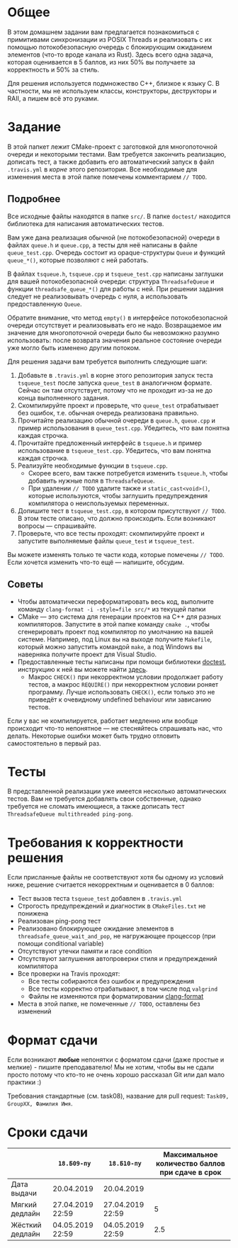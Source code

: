 # Общее

В этом домашнем задании вам предлагается познакомиться с примитивами синхронизации из POSIX Threads
и реализовать с их помощью потокобезопасную очередь с блокирующим ожиданием элементов (что-то вроде канала из Rust).
Здесь всего одна задача, которая оценивается в 5 баллов, из них 50% вы получаете за корректность и 50% за стиль.

Для решения используется подмножество C++, близкое к языку C.
В частности, мы не используем классы, конструкторы, деструкторы и RAII, а пишем всё это руками.

# Задание

В этой папкет лежит CMake-проект с заготовкой для многопоточной очереди и некоторыми тестами.
Вам требуется закончить реализацию, дописать тест, а также добавить его автоматический запуск в
файл `.travis.yml` в _корне_ этого репозитория.
Все необходимые для изменения места в этой папке помечены комментарием `// TODO`.

## Подробнее

Все исходные файлы находятся в папке `src/`.
В папке `doctest/` находится библиотека для написания автоматических тестов.

Вам уже дана реализация обычной (не потокобезопасной) очереди в файлах `queue.h` и `queue.cpp`,
а тесты для неё написаны в файле `queue_test.cpp`.
Очередь состоит из opaque-структуры `Queue` и функций `queue_*()`, которые позволяют с ней работать.

В файлах `tsqueue.h`, `tsqueue.cpp` и `tsqueue_test.cpp` написаны заглушки для вашей
потокобезопасной очереди: структура `ThreadsafeQueue` и функции `threadsafe_queue_*()` для работы с ней.
При решении задания следует не реализовывать очередь с нуля, а использовать предоставленную `Queue`.

Обратите внимание, что метод `empty()` в интерфейсе потокобезопасной очереди отсутствует и реализовывать его не надо.
Возвращаемое им значение для многопоточной очереди было бы невозможно разумно использовать:
после возврата значения реальное состояние очереди уже могло быть изменено другим потоком.

Для решения задачи вам требуется выполнить следующие шаги:
1. Добавьте в `.travis.yml` в корне этого репозитория запуск теста `tsqueue_test` после запуска `queue_test` в аналогичном формате.
   Сейчас он там отсутствует, потому что не проходит из-за не до конца выполненного задания.
2. Скомпилируйте проект и проверьте, что `queue_test` отрабатывает без ошибок, т.е. обычная очередь реализована правильно.
3. Прочитайте реализацию обычной очереди в `queue.h`, `queue.cpp` и пример использования в `queue_test.cpp`.
   Убедитесь, что вам понятна каждая строчка.
4. Прочитайте предложенный интерфейс в `tsqueue.h` и пример использование в `tsqueue_test.cpp`.
   Убедитесь, что вам понятна каждая строчка.
5. Реализуйте необходимые функции в `tsqueue.cpp`.
   * Скорее всего, вам также потребуется изменить `tsqueue.h`, чтобы добавить нужные поля в `ThreadsafeQueue`.
   * При удалении `// TODO` удалите также и `static_cast<void>()`, которые используются, чтобы заглушить предупреждения компилятора о неиспользуемых переменных.
6. Допишите тест в `tsqueue_test.cpp`, в котором присутствуют `// TODO`.
   В этом тесте описано, что должно происходить.
   Если возникают вопросы — спрашивайте.
7. Проверьте, что все тесты проходят: скомпилируйте проект и запустите выполняемые файлы `queue_test` и `tsqueue_test`.

Вы можете изменять только те части кода, которые помечены `// TODO`.
Если хочется изменить что-то ещё — напишите, обсудим.

## Советы
* Чтобы автоматически переформатировать весь код, выполните команду `clang-format -i -style=file src/*` из текущей папки
* CMake — это система для генерации проектов на C++ для разных компиляторов.
  Запустите в этой папке команду `cmake .`, чтобы сгенерировать проект под
  компилятор по умолчанию на вашей системе.
  Например, под Linux вы на выходе получите `Makefile`, который можно запустить командой `make`,
  а под Windows вы наверняка получите проект для Visual Studio.
* Предоставленные тесты написаны при помощи библиотеки [doctest](https://github.com/onqtam/doctest),
  инструкцию к ней вы можете найти [здесь](https://github.com/onqtam/doctest/blob/master/doc/markdown/tutorial.md).
  * Макрос `CHECK()` при некорректном условии продолжает работу тестов, а макрос `REQUIRE()` при некорректном условии роняет программу.
    Лучше использовать `CHECK()`, если только это не приведёт к очевидному undefined behaviour или зависанию тестов.

Если у вас не компилируется, работает медленно или вообще происходит что-то непонятное — не стесняйтесь спрашивать нас, что делать.
Некоторые ошибки может быть трудно отловить самостоятельно в первый раз.

# Тесты

В представленной реализации уже имеется несколько автоматических тестов.
Вам не требуется добавлять свои собственные, однако требуется не сломать имеющиеся,
а также дописать тест `ThreadsafeQueue multithreaded ping-pong`.

# Требования к корректности решения

Если присланные файлы не соответствуют хотя бы одному из условий ниже, решение считается некорректным и оценивается в 0 баллов:

* Тест вызов теста `tsqueue_test` добавлен в `.travis.yml`
* Строгость предупреждений и диагностик в `CMakeFiles.txt` не понижена
* Реализован ping-pong тест
* Реализовано блокирующее ожидание элементов в `threadsafe_queue_wait_and_pop`, не нагружающее процессор
  (при помощи conditional variable)
* Отсутствуют утечки памяти и race condition                                                                           	
* Отсутствуют заглушения автопроверки стиля и предупреждений компилятора
* Все проверки на Travis проходят:
  * Все тесты собираются без ошибок и предупреждения
  * Все тесты корректно отрабатывают, в том числе под `valgrind`
  * Файлы не изменяются при форматировании [clang-format](https://clang.llvm.org/docs/ClangFormat.html)
* Места в этой папке, не помеченные `// TODO`, оставлены без изменений

# Формат сдачи
Если возникают **любые** непонятки с форматом сдачи (даже простые и мелкие) - пишите преподавателю!
Мы не хотим, чтобы вы не сдали просто потому что кто-то не очень хорошо рассказал Git или дал мало практики :)

Требования стандартные (см. task08), название для pull request: `Task09, GroupXX, Фамилия Имя`.

# Сроки сдачи
|   | `18.Б09-пу` | `18.Б10-пу` |Максимальное количество баллов при сдаче в срок
|---|---|---|---|
|Дата выдачи|20.04.2019|20.04.2019||
|Мягкий дедлайн|27.04.2019 22:59|27.04.2019 22:59|5|
|Жёсткий дедлайн|04.05.2019 22:59|04.05.2019 22:59|2.5|
